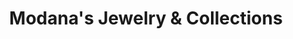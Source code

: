 ---
title: "Modana's Jewelry & Collections"
url: /accra/modanas-jewelry-und-collections/
shop: Kleidung
---